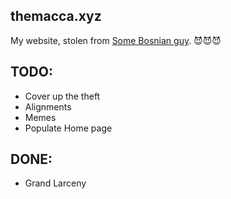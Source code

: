 themacca.xyz
------

My website, stolen from [Some Bosnian guy](https://dunkelheit.biz). 😈😈😈

## TODO:
+ Cover up the theft
+ Alignments
+ Memes
+ Populate Home page

## DONE:
+ Grand Larceny
